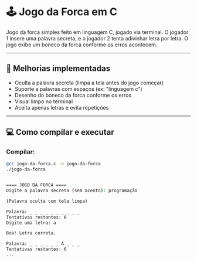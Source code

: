 # 🕹️ Jogo da Forca em C

Jogo da forca simples feito em linguagem C, jogado via terminal. O jogador 1 insere uma palavra secreta, e o jogador 2 tenta adivinhar letra por letra. O jogo exibe um boneco da forca conforme os erros acontecem.

---

## 🚀 Melhorias implementadas

- Oculta a palavra secreta (limpa a tela antes do jogo começar)
- Suporte a palavras com espaços (ex: "linguagem c")
- Desenho do boneco da forca conforme os erros
- Visual limpo no terminal
- Aceita apenas letras e evita repetições

---

## 💻 Como compilar e executar

### Compilar:

```bash
gcc jogo-da-forca.c -o jogo-da-forca
./jogo-da-forca


==== JOGO DA FORCA ====
Digite a palavra secreta (sem acento): programação

(Palavra oculta com tela limpa)

Palavra: _ _ _ _ _ _ _ _ _ _
Tentativas restantes: 6
Digite uma letra: a

Boa! Letra correta.

Palavra: _ _ _ _ _ _ A _ _ _
Tentativas restantes: 6
...

